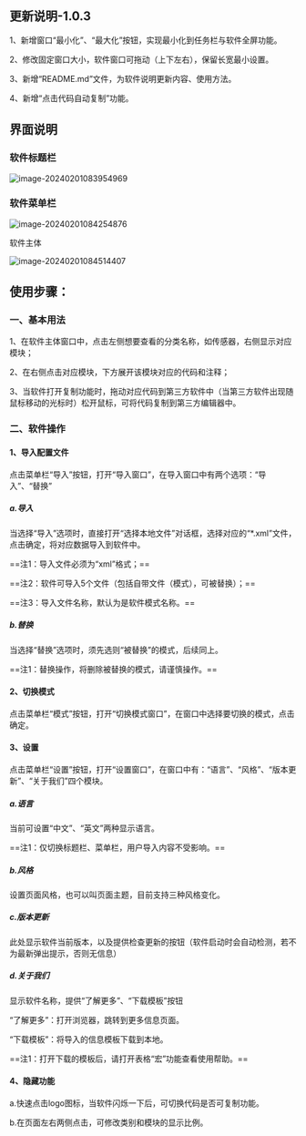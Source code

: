 ## 更新说明-1.0.3

1、新增窗口“最小化”、“最大化”按钮，实现最小化到任务栏与软件全屏功能。

2、修改固定窗口大小，软件窗口可拖动（上下左右），保留长宽最小设置。

3、新增“README.md”文件，为软件说明更新内容、使用方法。

4、新增“点击代码自动复制”功能。



## 界面说明

### 软件标题栏

![image-20240201083954969](C:\Users\HASEE\AppData\Roaming\Typora\typora-user-images\image-20240201083954969.png)

### 软件菜单栏

![image-20240201084254876](C:\Users\HASEE\AppData\Roaming\Typora\typora-user-images\image-20240201084254876.png)

软件主体

![image-20240201084514407](C:\Users\HASEE\AppData\Roaming\Typora\typora-user-images\image-20240201084514407.png)



## 使用步骤：

### 一、基本用法

1、在软件主体窗口中，点击左侧想要查看的分类名称，如传感器，右侧显示对应模块；

2、在右侧点击对应模块，下方展开该模块对应的代码和注释；

3、当软件打开复制功能时，拖动对应代码到第三方软件中（当第三方软件出现随鼠标移动的光标时）松开鼠标，可将代码复制到第三方编辑器中。

### 二、软件操作

#### 1、导入配置文件

点击菜单栏“导入”按钮，打开“导入窗口”，在导入窗口中有两个选项：“导入”、“替换”

##### a.导入

当选择“导入”选项时，直接打开“选择本地文件”对话框，选择对应的“*.xml”文件，点击确定，将对应数据导入到软件中。

==注1：导入文件必须为“xml”格式；==

==注2：软件可导入5个文件（包括自带文件（模式），可被替换）；==

==注3：导入文件名称，默认为是软件模式名称。==

##### b.替换

当选择“替换”选项时，须先选则“被替换”的模式，后续同上。

==注1：替换操作，将删除被替换的模式，请谨慎操作。==

#### 2、切换模式

点击菜单栏“模式”按钮，打开“切换模式窗口”，在窗口中选择要切换的模式，点击确定。

#### 3、设置

点击菜单栏“设置”按钮，打开“设置窗口”，在窗口中有：“语言”、“风格”、“版本更新”、“关于我们”四个模块。

##### a.语言

当前可设置“中文”、“英文”两种显示语言。

==注1：仅切换标题栏、菜单栏，用户导入内容不受影响。==

##### b.风格

设置页面风格，也可以叫页面主题，目前支持三种风格变化。

##### c.版本更新

此处显示软件当前版本，以及提供检查更新的按钮（软件启动时会自动检测，若不为最新弹出提示，否则无信息）

##### d.关于我们

显示软件名称，提供“了解更多”、“下载模板”按钮

“了解更多”：打开浏览器，跳转到更多信息页面。

“下载模板”：将导入的信息模板下载到本地。

==注1：打开下载的模板后，请打开表格“宏”功能查看使用帮助。==

#### 4、隐藏功能

a.快速点击logo图标，当软件闪烁一下后，可切换代码是否可复制功能。

b.在页面左右两侧点击，可修改类别和模块的显示比例。

